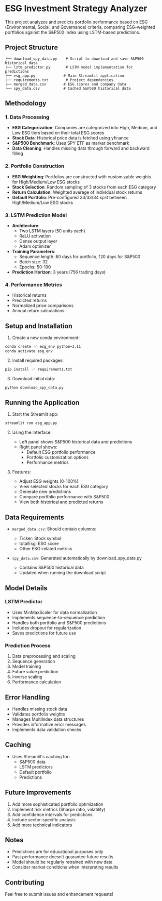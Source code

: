 # ESG Investment Strategy Analyzer

This project analyzes and predicts portfolio performance based on ESG (Environmental, Social, and Governance) criteria, comparing ESG-weighted portfolios against the S&P500 index using LSTM-based predictions.

## Project Structure

```
├── download_spy_data.py    # Script to download and save S&P500 historical data
├── lstm_predictor.py       # LSTM model implementation for predictions
├── esg_app.py             # Main Streamlit application
├── requirements.txt        # Project dependencies
├── merged_data.csv        # ESG scores and company data
└── spy_data.csv           # Cached S&P500 historical data
```

## Methodology

### 1. Data Processing
- **ESG Categorization**: Companies are categorized into High, Medium, and Low ESG tiers based on their total ESG scores
- **Stock Data**: Historical price data is fetched using yfinance
- **S&P500 Benchmark**: Uses SPY ETF as market benchmark
- **Data Cleaning**: Handles missing data through forward and backward filling

### 2. Portfolio Construction
- **ESG Weighting**: Portfolios are constructed with customizable weights for High/Medium/Low ESG stocks
- **Stock Selection**: Random sampling of 3 stocks from each ESG category
- **Return Calculation**: Weighted average of individual stock returns
- **Default Portfolio**: Pre-configured 33/33/34 split between High/Medium/Low ESG stocks

### 3. LSTM Prediction Model
- **Architecture**:
  - Two LSTM layers (50 units each)
  - ReLU activation
  - Dense output layer
  - Adam optimizer
- **Training Parameters**:
  - Sequence length: 60 days for portfolio, 120 days for S&P500
  - Batch size: 32
  - Epochs: 50-100
- **Prediction Horizon**: 3 years (756 trading days)

### 4. Performance Metrics
- Historical returns
- Predicted returns
- Normalized price comparisons
- Annual return calculations

## Setup and Installation

1. Create a new conda environment:
```bash
conda create -n esg_env python=3.11
conda activate esg_env
```

2. Install required packages:
```bash
pip install -r requirements.txt
```

3. Download initial data:
```bash
python download_spy_data.py
```

## Running the Application

1. Start the Streamlit app:
```bash
streamlit run esg_app.py
```

2. Using the Interface:
   - Left panel shows S&P500 historical data and predictions
   - Right panel shows:
     - Default ESG portfolio performance
     - Portfolio customization options
     - Performance metrics

3. Features:
   - Adjust ESG weights (0-100%)
   - View selected stocks for each ESG category
   - Generate new predictions
   - Compare portfolio performance with S&P500
   - View both historical and predicted returns

## Data Requirements

- `merged_data.csv`: Should contain columns:
  - Ticker: Stock symbol
  - totalEsg: ESG score
  - Other ESG-related metrics

- `spy_data.csv`: Generated automatically by download_spy_data.py
  - Contains S&P500 historical data
  - Updated when running the download script

## Model Details

### LSTM Predictor
- Uses MinMaxScaler for data normalization
- Implements sequence-to-sequence prediction
- Handles both portfolio and S&P500 predictions
- Includes dropout for regularization
- Saves predictions for future use

### Prediction Process
1. Data preprocessing and scaling
2. Sequence generation
3. Model training
4. Future value prediction
5. Inverse scaling
6. Performance calculation

## Error Handling

- Handles missing stock data
- Validates portfolio weights
- Manages MultiIndex data structures
- Provides informative error messages
- Implements data validation checks

## Caching

- Uses Streamlit's caching for:
  - S&P500 data
  - LSTM predictors
  - Default portfolio
  - Predictions

## Future Improvements

1. Add more sophisticated portfolio optimization
2. Implement risk metrics (Sharpe ratio, volatility)
3. Add confidence intervals for predictions
4. Include sector-specific analysis
5. Add more technical indicators

## Notes

- Predictions are for educational purposes only
- Past performance doesn't guarantee future results
- Model should be regularly retrained with new data
- Consider market conditions when interpreting results

## Contributing

Feel free to submit issues and enhancement requests! 